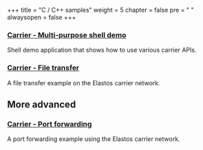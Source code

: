 +++
title = "C / C++ samples"
weight = 5
chapter = false
pre = "<i class='fa ela-page'></i> "
alwaysopen = false
+++

### [Carrier - Multi-purpose shell demo](https://github.com/elastos/Elastos.NET.Carrier.Native.SDK/tree/master/apps/shell)

Shell demo application that shows how to use various carrier APIs.

### [Carrier - File transfer](https://github.com/elastos/Elastos.NET.Carrier.Native.SDK/tree/master/apps/file)

A file transfer example on the Elastos carrier network.

## More advanced

### [Carrier - Port forwarding](https://github.com/elastos/Elastos.NET.Carrier.Native.SDK/tree/master/apps/pfd)

A port forwarding example using the Elastos carrier network.
